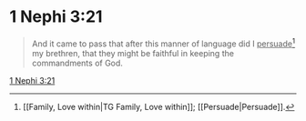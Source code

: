 # 1 Nephi 3:21

> And it came to pass that after this manner of language did I <u>persuade</u>[^a] my brethren, that they might be faithful in keeping the commandments of God.

[1 Nephi 3:21](https://www.churchofjesuschrist.org/study/scriptures/bofm/1-ne/3?lang=eng&id=p21#p21)


[^a]: [[Family, Love within|TG Family, Love within]]; [[Persuade|Persuade]].  
